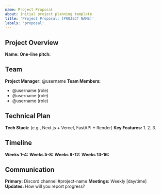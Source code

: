 ```yaml
---
name: Project Proposal
about: Initial project planning template
title: 'Project Proposal: [PROJECT NAME]'
labels: 'proposal'
---
```


## Project Overview
**Name:**
**One-line pitch:**

## Team
**Project Manager:** @username
**Team Members:**
- @username (role)
- @username (role)
- @username (role)

## Technical Plan
**Tech Stack:** (e.g., Next.js + Vercel, FastAPI + Render)
**Key Features:**
1.
2.
3.

## Timeline
**Weeks 1-4:**
**Weeks 5-8:**
**Weeks 9-12:**
**Weeks 13-16:**

## Communication
**Primary:** Discord channel #project-name
**Meetings:** Weekly [day/time]
**Updates:** How will you report progress?